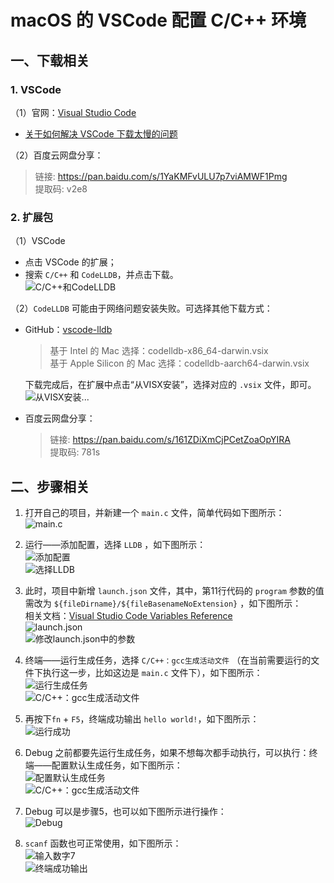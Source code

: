 # macOS 的 VSCode 配置 C/C++ 环境

## 一、下载相关
### 1. VSCode
（1）官网：[Visual Studio Code](https://code.visualstudio.com/)
  - [关于如何解决 VSCode 下载太慢的问题](https://cloud.tencent.com/developer/article/1959715)

（2）百度云网盘分享：
  > 链接: https://pan.baidu.com/s/1YaKMFvULU7p7viAMWF1Pmg <br> 提取码: v2e8

### 2. 扩展包
（1）VSCode
  - 点击 VSCode 的扩展；
  - 搜索 `C/C++` 和 `CodeLLDB`，并点击下载。<br>
  ![C/C++和CodeLLDB](../img/note01/img01.png)
  
（2）`CodeLLDB` 可能由于网络问题安装失败。可选择其他下载方式：
  - GitHub：[vscode-lldb](https://github.com/vadimcn/vscode-lldb/releases)
    > 基于 Intel 的 Mac 选择：codelldb-x86_64-darwin.vsix <br> 基于 Apple Silicon 的 Mac 选择：codelldb-aarch64-darwin.vsix
  
    下载完成后，在扩展中点击“从VISX安装”，选择对应的 `.vsix` 文件，即可。<br>
  ![从VISX安装...](../img/note01/img14.png)
  - 百度云网盘分享：
    > 链接: https://pan.baidu.com/s/161ZDiXmCjPCetZoaOpYIRA <br> 提取码: 781s

## 二、步骤相关
1. 打开自己的项目，并新建一个 `main.c` 文件，简单代码如下图所示：<br>
![main.c](../img/note01/img02.png)

2. 运行——添加配置，选择 `LLDB` ，如下图所示：<br>
![添加配置](../img/note01/img03.png) <br>
![选择LLDB](../img/note01/img04.png)

3. 此时，项目中新增 `launch.json` 文件，其中，第11行代码的 `program` 参数的值需改为 `${fileDirname}/${fileBasenameNoExtension}` ，如下图所示： <br> 相关文档：[Visual Studio Code Variables Reference](https://code.visualstudio.com/docs/editor/variables-reference) <br> 
![launch.json](../img/note01/img05.png) <br>
![修改launch.json中的参数](../img/note01/img06.png)

4. 终端——运行生成任务，选择 `C/C++：gcc生成活动文件` （在当前需要运行的文件下执行这一步，比如这边是 `main.c` 文件下），如下图所示：<br>
![运行生成任务](../img/note01/img07.png) <br>
![C/C++：gcc生成活动文件](../img/note01/img08.png)

5. 再按下`fn` + `F5`，终端成功输出 `hello world!`，如下图所示：<br>
![运行成功](../img/note01/img09.png)

6. Debug 之前都要先运行生成任务，如果不想每次都手动执行，可以执行：终端——配置默认生成任务，如下图所示：<br>
![配置默认生成任务](../img/note01/img10.png) <br>
![C/C++：gcc生成活动文件](../img/note01/img11.png)

7. Debug 可以是步骤5，也可以如下图所示进行操作：<br>
![Debug](../img/note01/img15.png)

8. `scanf` 函数也可正常使用，如下图所示：<br>
![输入数字7](../img/note01/img12.png) <br>
![终端成功输出](../img/note01/img13.png)